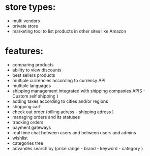 ﻿# store types:
- multi vendors
- private store 
- marketing tool to list products in other sites like Amazon  

# features:
- comparing products
- ability to view discounts
- best sellers products
- multiple currencies according to  currency API
- multiple languages 
- shipping management integrated with shipping companies APIS - Custom self shipping )
- adding taxes according to cities and/or regions
- shopping cart 
- check out order (billing adress - shipping adress ) 
- managing orders and its statuses 
- tracking orders
- payment gateways 
- real time chat between users and between users and admins
- wishlist
- categories tree 
- advandes search by (price range - brand - keyword - category )